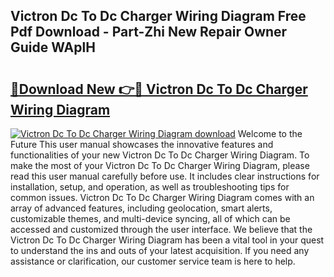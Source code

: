 ## Victron Dc To Dc Charger Wiring Diagram Free Pdf Download - Part-Zhi New Repair Owner Guide WAplH

# <h2><a href="http://dfjc9m.blite.top/?on=Victron+Dc+To+Dc+Charger+Wiring+Diagram">🔗Download New 👉🔴 Victron Dc To Dc Charger Wiring Diagram</a></h2>

[![Victron Dc To Dc Charger Wiring Diagram download](https://i.imgur.com/lujVjoI.png)](http://dfjc9m.blite.top/?on=Victron+Dc+To+Dc+Charger+Wiring+Diagram)
Welcome to the Future This user manual showcases the innovative features and functionalities of your new Victron Dc To Dc Charger Wiring Diagram. To make the most of your Victron Dc To Dc Charger Wiring Diagram, please read this user manual carefully before use. It includes clear instructions for installation, setup, and operation, as well as troubleshooting tips for common issues. Victron Dc To Dc Charger Wiring Diagram comes with an array of advanced features, including geolocation, smart alerts, customizable themes, and multi-device syncing, all of which can be accessed and customized through the user interface. We believe that the Victron Dc To Dc Charger Wiring Diagram has been a vital tool in your quest to understand the ins and outs of your latest acquisition. If you need any assistance or clarification, our customer service team is here to help.
